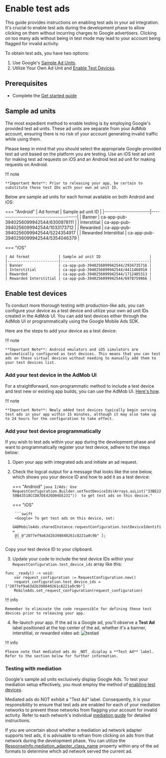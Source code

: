 # Enable test ads
This guide provides instructions on enabling test ads in your ad integration. It's crucial to enable test ads during the development phase to allow clicking on them without incurring charges to Google advertisers. Clicking on too many ads without being in test mode may lead to your account being flagged for invalid activity.

To obtain test ads, you have two options:

1. Use Google's [Sample Ad Units](#sample-ad-units).
2. Utilize Your Own Ad Unit and [Enable Test Devices](#enable-test-devices).

## Prerequisites
- Complete the [Get started guide](README.md)

## Sample ad units

The most expedient method to enable testing is by employing Google's provided test ad units. These ad units are separate from your AdMob account, ensuring there is no risk of your account generating invalid traffic while using them.

Please keep in mind that you should select the appropriate Google-provided test ad unit based on the platform you are testing. Use an iOS test ad unit for making test ad requests on iOS and an Android test ad unit for making requests on Android.

!!! note

    **Important Note**: Prior to releasing your app, be certain to substitute these test IDs with your own ad unit ID.

Below are sample ad units for each format available on both Android and iOS:

=== "Android"
    | Ad format             | Sample ad unit ID                      |
    |-----------------------|----------------------------------------|
    | Banner                | ca-app-pub-3940256099942544/6300978111 |
    | Interstitial          | ca-app-pub-3940256099942544/1033173712 |
    | Rewarded              | ca-app-pub-3940256099942544/5224354917 |
    | Rewarded Interstitial | ca-app-pub-3940256099942544/5354046379 |

=== "iOS"

    | Ad format             | Sample ad unit ID                      |
    |-----------------------|----------------------------------------|
    | Banner                | ca-app-pub-3940256099942544/2934735716 |
    | Interstitial          | ca-app-pub-3940256099942544/4411468910 |
    | Rewarded              | ca-app-pub-3940256099942544/1712485313 |
    | Rewarded Interstitial | ca-app-pub-3940256099942544/6978759866 |


## Enable test devices
To conduct more thorough testing with production-like ads, you can configure your device as a test device and utilize your own ad unit IDs created in the AdMob UI. You can add test devices either through the AdMob UI or programmatically using the Google Mobile Ads SDK.

Here are the steps to add your device as a test device:

!!! note

    **Important Note**: Android emulators and iOS simulators are automatically configured as test devices. This means that you can test ads on these virtual devices without needing to manually add them to your test devices list.


### Add your test device in the AdMob UI

For a straightforward, non-programmatic method to include a test device and test new or existing app builds, you can use the AdMob UI. [Here's how](https://support.google.com/admob/answer/9691433).


!!! note

    **Important Note**: Newly added test devices typically begin serving test ads in your app within 15 minutes, although it may also take up to 24 hours for the configuration to take effect.


### Add your test device programmatically

If you wish to test ads within your app during the development phase and want to programmatically register your test device, adhere to the steps below:


1. Open your app with integrated ads and initiate an ad request.
2. Check the logcat output for a message that looks like the one below, which shows you your device ID and how to add it as a test device:

    === "Android"
        ```java
        I/Ads: Use RequestConfiguration.Builder.setTestDeviceIds(Arrays.asList("33BE2250B43518CCDA7DE426D04EE231")) 
        to get test ads on this device."
        ```

    === "iOS"

        ```swift
        <Google> To get test ads on this device, set:
        GADMobileAds.sharedInstance.requestConfiguration.testDeviceIdentifiers =
        @[ @"2077ef9a63d2b398840261c8221a0c9b" ];
        ```
Copy your test device ID to your clipboard.

3. Update your code to include the test device IDs within your `RequestConfiguration.test_device_ids` array like this:

```gdscript linenums="1" hl_lines="3 4"
func _ready() -> void:
	var request_configuration := RequestConfiguration.new()
	request_configuration.test_device_ids = ["2077ef9a63d2b398840261c8221a0c9b"]
	MobileAds.set_request_configuration(request_configuration)
```
!!! info

    Remember to eliminate the code responsible for defining these test devices prior to releasing your app.

4. Re-launch your app. If the ad is a Google ad, you'll observe a **Test Ad** label positioned at the top center of the ad, whether it's a banner, interstitial, or rewarded video ad:
![testad](https://developers.google.com/static/admob/images/android-testad-0-admob.png)

!!! info
    
    Please note that mediated ads do _NOT_ display a **Test Ad** label. Refer to the section below for further information.


### Testing with mediation

Google's sample ad units exclusively display Google Ads. To test your mediation setup effectively, you must employ the method of [enabling test devices](#enable-test-devices).

Mediated ads do NOT exhibit a "Test Ad" label. Consequently, it is your responsibility to ensure that test ads are enabled for each of your mediation networks to prevent these networks from flagging your account for invalid activity. Refer to each network's individual [mediation guide](mediate/get_started.md) for detailed instructions.

If you are uncertain about whether a mediation ad network adapter supports test ads, it is advisable to refrain from clicking on ads from that network during the development phase. You can utilize the [ResponseInfo.mediation_adapter_class_name](https://github.com/Poing-Studios/godot-admob-plugin/blob/master/addons/admob/src/api/core/ResponseInfo.gd) property within any of the ad formats to determine which ad network served the current ad.